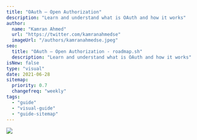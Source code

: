 ```yaml
---
title: "OAuth — Open Authorization"
description: "Learn and understand what is OAuth and how it works"
author:
  name: "Kamran Ahmed"
  url: "https://twitter.com/kamranahmedse"
  imageUrl: "/authors/kamranahmedse.jpeg"
seo:
  title: "OAuth — Open Authorization - roadmap.sh"
  description: "Learn and understand what is OAuth and how it works"
isNew: false
type: "visual"
date: 2021-06-28
sitemap:
  priority: 0.7
  changefreq: "weekly"
tags:
  - "guide"
  - "visual-guide"
  - "guide-sitemap"
---
```


[![](/guides/oauth.png)](/guides/oauth.png)

